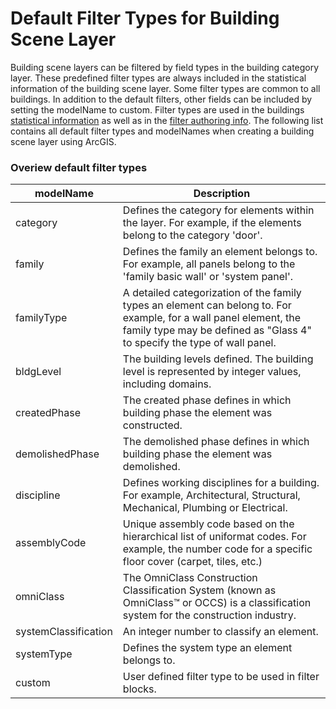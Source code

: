 # Default Filter Types for Building Scene Layer 

Building scene layers can be filtered by field types in the building category layer.  These predefined filter types are always included in the statistical information of the building scene layer.  Some filter types are common to all buildings. In addition to the default filters, other fields can be included by setting the modelName to custom.  Filter types are used in the buildings [statistical information](attributestats.bld.md) as well as in the [filter authoring info](filterAuthoringInfo.bld.md). The following list contains all default filter types and modelNames when creating a building scene layer using ArcGIS.

### Overiew default filter types

| modelName |  Description |
| --- | --- |
| category | Defines the category for elements within the layer. For example, if the elements belong to the category 'door'. |
| family | Defines the family an element belongs to. For example, all panels belong to the 'family basic wall' or 'system panel'. |
| familyType | A detailed categorization of the family types an element can belong to. For example, for a wall panel element, the family type may be defined as "Glass 4" to specify the type of wall panel. |
| bldgLevel | The building levels defined. The building level is represented by integer values, including domains. |
| createdPhase |The created phase defines in which building phase the element was constructed.|
| demolishedPhase | The demolished phase defines in which building phase the element was demolished. |
| discipline |Defines working disciplines for a building. For example, Architectural, Structural, Mechanical, Plumbing or Electrical. |
| assemblyCode |Unique assembly code based on the hierarchical list of uniformat codes. For example, the number code for a specific floor cover (carpet, tiles, etc.) |
| omniClass |The OmniClass Construction Classification System (known as OmniClass™ or OCCS) is a classification system for the construction industry.  |
| systemClassification| An integer number to classify an element.|
| systemType| Defines the system type an element belongs to.|
|custom| User defined filter type to be used in filter blocks.

